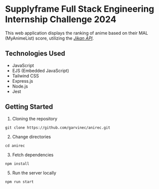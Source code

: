# Supplyframe Full Stack Engineering Internship Challenge 2024

This web application displays the ranking of anime based on their MAL (MyAnimeList) score, utilizing the _[Jikan API](https://jikan.moe/)_.

## Technologies Used

- JavaScript
- EJS (Embedded JavaScript)
- Tailwind CSS
- Express.js
- Node.js
- Jest

## Getting Started

1. Cloning the repository

```
git clone https://github.com/garvinec/anirec.git
```

2. Change directories

```
cd anirec
```

3. Fetch dependencies

```
npm install
```

5. Run the server locally

```
npm run start
```
